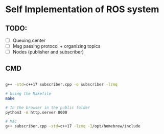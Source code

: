 # Self Implementation of ROS system


## TODO:
- [ ] Queuing center
- [ ] Msg passing protocol + organizing topics
- [ ] Nodes (publisher and subscriber)

## CMD
``` bash

g++ -std=c++17 subscriber.cpp -o subscriber -lzmq

# Using the Makefile
make

# In the browser in the public folder
python3 -m http.server 8000

# Mac
g++ subscriber.cpp -std=c++17 -lzmq -I/opt/homebrew/include




```
